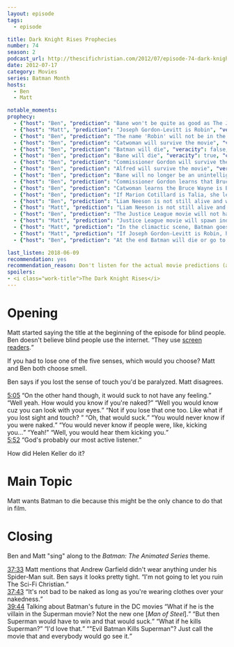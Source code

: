 ```yaml
---
layout: episode
tags:
  - episode

title: Dark Knight Rises Prophecies
number: 74
season: 2
podcast_url: http://thescifichristian.com/2012/07/episode-74-dark-knight-rises-prophecies/
date: 2012-07-17
category: Movies
series: Batman Month
hosts:
  - Ben
  - Matt

notable_moments:
prophecy: 
  - {"host": "Ben", "prediction": "Bane won't be quite as good as The Joker but there will be substantial internet debate about it.", "veracity": false, "comments": "I think The Joker is the clear favorite."}
  - {"host": "Matt", "prediction": "Joseph Gordon-Levitt is Robin", "veracity": true, "comments": ""}
  - {"host": "Ben", "prediction": "The name 'Robin' will not be in the movie, it will only be hinted that Joseph Gordon-Levitt was a Robin-type character.", "veracity": false, "comments": ""}
  - {"host": "Ben", "prediction": "Catwoman will survive the movie", "veracity": true, "comments": ""}
  - {"host": "Ben", "prediction": "Batman will die", "veracity": false, "comments": ""}
  - {"host": "Ben", "prediction": "Bane will die", "veracity": true, "comments": ""}
  - {"host": "Ben", "prediction": "Commissioner Gordon will survive the movie", "veracity": true, "comments": ""}
  - {"host": "Ben", "prediction": "Alfred will survive the movie", "veracity": true, "comments": ""}
  - {"host": "Ben", "prediction": "Bane will no longer be an unintelligent character in DC comics", "veracity": undefined, "comments": "According to my brief Wikipedia research, Bane was always intelligent in the comics, so I'm not counting this one either way."}
  - {"host": "Ben", "prediction": "Commissioner Gordon learns that Bruce Wayne is Batman", "veracity": true, "comments": ""}
  - {"host": "Ben", "prediction": "Catwoman learns the Bruce Wayne is Batman", "veracity": true, "comments": ""}
  - {"host": "Ben", "prediction": "If Marion Cotillard is Talia, she learns that Bruce Wayne is Batman", "veracity": true, "comments": ""}
  - {"host": "Ben", "prediction": "Liam Neeson is not still alive and will only appear in flashbacks.", "veracity": true, "comments": "I'll count as true, even though he also appeared as a hallucination."}
  - {"host": "Matt", "prediction": "Liam Neeson is not still alive and will only appear in flashbacks.", "veracity": true, "comments": "I'll count as true, even though he also appeared as a hallucination."}
  - {"host": "Ben", "prediction": "The Justice League movie will not happen", "veracity": false, "comments": "Did take 5 more years for it to be made and released in 2017"}
  - {"host": "Matt", "prediction": "Justice League movie will spawn individual character movies", "veracity": undefined, "comments": "I believe DC is still planning Aquaman, Flash, and Cyborg spinoff movies, so this could happen."}
  - {"host": "Matt", "prediction": "In the climactic scene, Batman goes against Bane to save someone and they both die.", "veracity": false, "comments": ""}
  - {"host": "Matt", "prediction": "If Joseph Gordon-Levitt is Robin, he will not be Dick Grayson or any of the existing Robins.", "veracity": true, "comments": ""}
  - {"host": "Ben", "prediction": "At the end Batman will die or go to prison.", "veracity": false, "comments": ""}

last_listen: 2018-06-09
recommendation: yes
recommendation_reason: Don't listen for the actual movie predictions (although those are fun), listen for the zaniness. 
spoilers: 
- <i class="work-title">The Dark Knight Rises</i>
---
```

# Opening
Matt started saying the title at the beginning of the episode for blind people. Ben doesn't believe blind people use the internet. <q class="archivist inline">They use <a href="https://en.m.wikipedia.org/wiki/Screen_reader">screen readers</a>.</q>

If you had to lose one of the five senses, which would you choose? Matt and Ben both choose smell. 

Ben says if you lost the sense of touch you'd be paralyzed. Matt disagrees. 

<div class="quote">
  <a class="timestamp tag is-medium is-rounded is-primary" href="http://thescifichristian.com/2012/07/episode-74-dark-knight-rises-prophecies/#t=5:05">5:05</a>
  <span class="quote-context tag is-size-6"></span>
  <q class="matt">On the other hand though, it would suck to not have any feeling.</q>
  <q class="ben">Well yeah. How would you know if you're naked?</q>
  <q class="matt">Well you would know cuz you can look with your eyes.</q>
  <q class="ben">Not if you lose that one too. Like what if you lost sight and touch? </q>
  <q class="matt">Oh, that would suck.</q>
  <q class="ben">You would never know if you were naked.</q>
  <q class="matt">You would never know if people were, like, kicking you...</q>
  <q class="ben">Yeah!</q>
  <q class="ben">Well, you would hear them kicking you.</q>
</div>

<div class="quote">
  <a class="timestamp tag is-medium is-rounded is-primary" href="http://thescifichristian.com/2012/07/episode-74-dark-knight-rises-prophecies/#t=5:52">5:52</a>
  <q class="matt">God's probably our most active listener.</q>
</div>

How did Helen Keller do it? 



# Main Topic
Matt wants Batman to die because this might be the only chance to do that in film. 



# Closing
Ben and Matt "sing" along to the <i class="work-title">Batman: The Animated Series</i> theme. 

<div class="quote">
  <a class="timestamp tag is-medium is-rounded is-primary" href="http://thescifichristian.com/2012/07/episode-74-dark-knight-rises-prophecies/#t=37:33">37:33</a>
  <span class="quote-context tag is-size-6">Matt mentions that Andrew Garfield didn't wear anything under his Spider-Man suit. Ben says it looks pretty tight.</span>
  <q class="matt">I'm not going to let you ruin The Sci-Fi Christian.</q>
</div>

<div class="quote">
  <a class="timestamp tag is-medium is-rounded is-primary" href="http://thescifichristian.com/2012/07/episode-74-dark-knight-rises-prophecies/#t=37:43">37:43</a>
  <q class="matt">It's not bad to be naked as long as you're wearing clothes over your nakedness.</q>
</div>

<div class="quote">
  <a class="timestamp tag is-medium is-rounded is-primary" href="http://thescifichristian.com/2012/07/episode-74-dark-knight-rises-prophecies/#t=39:44">39:44</a>
  <span class="quote-context tag is-size-6">Talking about Batman's future in the DC movies</span>
  <q class="matt">What if he is the villain in the Superman movie? Not the new one [<i class="work-title">Man of Steel</i>].</q>
  <q class="ben">But then Superman would have to win and that would suck.</q>
  <q class="matt">What if he kills Superman?</q>
  <q class="ben">I'd love that.</q>
  <q class="matt">"Evil Batman Kills Superman"? Just call the movie that and everybody would go see it.</q>
</div>